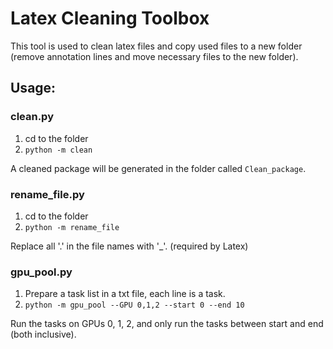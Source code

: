# Latex Cleaning Toolbox

This tool is used to clean latex files and copy used files to a new folder (remove annotation lines and move necessary files to the new folder).

## Usage: 

### clean.py

1. cd to the folder 
2. `python -m clean`

A cleaned package will be generated in the folder called `Clean_package`.

### rename_file.py

1. cd to the folder 
2. `python -m rename_file`

Replace all '.' in the file names with '_'. (required by Latex)

### gpu_pool.py

1. Prepare a task list in a txt file, each line is a task.
2. `python -m gpu_pool --GPU 0,1,2 --start 0 --end 10`

Run the tasks on GPUs 0, 1, 2, and only run the tasks between start and end (both inclusive).
